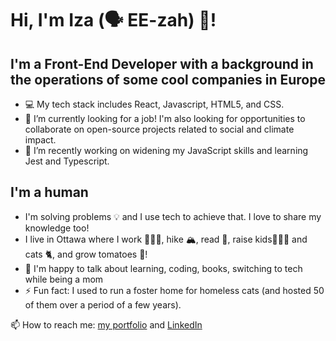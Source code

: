 # Hi, I'm Iza (🗣️ EE-zah) 👋!

## I'm a Front-End Developer with a background in the operations of some cool companies in Europe 
* 💻 My tech stack includes React, Javascript, HTML5, and CSS.
* 👯 I’m currently looking for a job! I'm also looking for opportunities to collaborate on open-source projects related to social and climate impact.  
* 🌱 I’m recently working on widening my JavaScript skills and learning Jest and Typescript.

## I'm a human 
* I'm solving problems 💡 and I use tech to achieve that. I love to share my knowledge too!
* I live in Ottawa where I work 👩🏼‍💻, hike 🏔️, read 📖, raise kids🤸🏻‍♀️ and cats 🐈, and grow tomatoes 🍅!
* 💬 I'm happy to talk about learning, coding, books, switching to tech while being a mom
* ⚡ Fun fact: I used to run a foster home for homeless cats (and hosted 50 of them over a period of a few years). 


📫 How to reach me: [my portfolio](https://izacodes.me/) and [LinkedIn](https://www.linkedin.com/in/izazw/)

